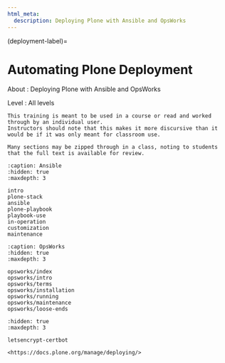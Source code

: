 ```yaml
---
html_meta:
  description: Deploying Plone with Ansible and OpsWorks
---
```


(deployment-label)=

# Automating Plone Deployment

About
: Deploying Plone with Ansible and OpsWorks

Level
: All levels

```{note}
This training is meant to be used in a course or read and worked through by an individual user.
Instructors should note that this makes it more discursive than it would be if it was only meant for classroom use.

Many sections may be zipped through in a class, noting to students that the full text is available for review.
```

```{toctree}
:caption: Ansible
:hidden: true
:maxdepth: 3

intro
plone-stack
ansible
plone-playbook
playbook-use
in-operation
customization
maintenance
```

```{toctree}
:caption: OpsWorks
:hidden: true
:maxdepth: 3

opsworks/index
opsworks/intro
opsworks/terms
opsworks/installation
opsworks/running
opsworks/maintenance
opsworks/loose-ends
```

```{toctree}
:hidden: true
:maxdepth: 3

letsencrypt-certbot
```

```{seealso}
<https://docs.plone.org/manage/deploying/>
```
